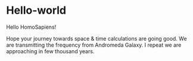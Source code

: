 # Hello-world

Hello HomoSapiens!

Hope your journey towards space & time calculations are going good. We are transmitting the frequency from Andromeda Galaxy.
I repeat we are approaching in few thousand years.
